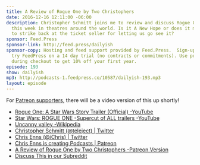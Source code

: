 ```yaml
---
title: A Review of Rogue One by Two Christophers
date: 2016-12-16 12:11:00 -06:00
description: Christopher Schmitt joins me to review and discuss Rogue One, which opened
  this week in theatres around the world. Is it A New Hope or does it make us want
  to strike back at the ticket seller for letting us go see it?
sponsor: Feed.Press
sponsor-link: http://feed.press/dailyish
sponsor-copy: Hosting and feed support provided by Feed.Press.  Sign-up today and
  try FeedPress on a 14 day trial (no contracts or commitments). Use promo code "dailyish"
  during checkout to get 10% off your first year.
episode: 193
show: dailyish
mp3: http://podcasts-1.feedpress.co/10587/dailyish-193.mp3
layout: episode
---
```


For <a href="https://www.patreon.com/ichris">Patreon supporters</a>, there will be a video version of this up shortly!</p>


* <a href="https://www.youtube.com/watch?v=frdj1zb9sMY">Rogue One: A Star Wars Story Trailer (Official) -YouTube</a>
* <a href="https://www.youtube.com/watch?v=D26gCL4CpKE">Star Wars: ROGUE ONE -Supercut of ALL trailers -YouTube</a>
* <a href="https://en.wikipedia.org/wiki/Uncanny_valley">Uncanny valley -Wikipedia</a>
* <a href="https://twitter.com/teleject">Christopher Schmitt (@teleject) | Twitter</a>
* <a href="https://twitter.com/ichris">Chris Enns (@iChris) | Twitter</a>
* <a href="https://www.patreon.com/ichris">Chris Enns is creating Podcasts | Patreon</a>
* <a href="https://www.patreon.com/posts/review-of-rogue-7514185">A Review of Rogue One by Two Christophers -Patreon Version</a>
* <a href="https://www.reddit.com/r/Goodstuff_fm/comments/5jaq03/dailyish_193_a_review_of_rogue_one_by_two/">Discuss This in our Subreddit</a>
